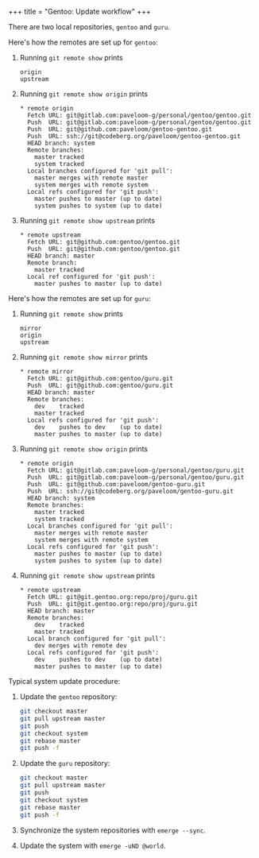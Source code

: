 +++
title = "Gentoo: Update workflow"
+++

There are two local repositories, `gentoo` and `guru`.

Here's how the remotes are set up for `gentoo`:

1. Running `git remote show` prints

   ```
   origin
   upstream
   ```

2. Running `git remote show origin` prints

   ```
   * remote origin
     Fetch URL: git@gitlab.com:paveloom-g/personal/gentoo/gentoo.git
     Push  URL: git@gitlab.com:paveloom-g/personal/gentoo/gentoo.git
     Push  URL: git@github.com:paveloom/gentoo-gentoo.git
     Push  URL: ssh://git@codeberg.org/paveloom/gentoo-gentoo.git
     HEAD branch: system
     Remote branches:
       master tracked
       system tracked
     Local branches configured for 'git pull':
       master merges with remote master
       system merges with remote system
     Local refs configured for 'git push':
       master pushes to master (up to date)
       system pushes to system (up to date)
   ```

3. Running `git remote show upstream` prints

   ```
   * remote upstream
     Fetch URL: git@github.com:gentoo/gentoo.git
     Push  URL: git@github.com:gentoo/gentoo.git
     HEAD branch: master
     Remote branch:
       master tracked
     Local ref configured for 'git push':
       master pushes to master (up to date)
   ```

Here's how the remotes are set up for `guru`:

1. Running `git remote show` prints

   ```
   mirror
   origin
   upstream
   ```

2. Running `git remote show mirror` prints

   ```
   * remote mirror
     Fetch URL: git@github.com:gentoo/guru.git
     Push  URL: git@github.com:gentoo/guru.git
     HEAD branch: master
     Remote branches:
       dev    tracked
       master tracked
     Local refs configured for 'git push':
       dev    pushes to dev    (up to date)
       master pushes to master (up to date)
   ```

3. Running `git remote show origin` prints

   ```
   * remote origin
     Fetch URL: git@gitlab.com:paveloom-g/personal/gentoo/guru.git
     Push  URL: git@gitlab.com:paveloom-g/personal/gentoo/guru.git
     Push  URL: git@github.com:paveloom/gentoo-guru.git
     Push  URL: ssh://git@codeberg.org/paveloom/gentoo-guru.git
     HEAD branch: system
     Remote branches:
       master tracked
       system tracked
     Local branches configured for 'git pull':
       master merges with remote master
       system merges with remote system
     Local refs configured for 'git push':
       master pushes to master (up to date)
       system pushes to system (up to date)
   ```

4. Running `git remote show upstream` prints

   ```
   * remote upstream
     Fetch URL: git@git.gentoo.org:repo/proj/guru.git
     Push  URL: git@git.gentoo.org:repo/proj/guru.git
     HEAD branch: master
     Remote branches:
       dev    tracked
       master tracked
     Local branch configured for 'git pull':
       dev merges with remote dev
     Local refs configured for 'git push':
       dev    pushes to dev    (up to date)
       master pushes to master (up to date)
   ```

Typical system update procedure:

1. Update the `gentoo` repository:

   ```bash
   git checkout master
   git pull upstream master
   git push
   git checkout system
   git rebase master
   git push -f
   ```

2. Update the `guru` repository:

   ```bash
   git checkout master
   git pull upstream master
   git push
   git checkout system
   git rebase master
   git push -f
   ```

3. Synchronize the system repositories with `emerge --sync`.

4. Update the system with `emerge -uND @world`.
